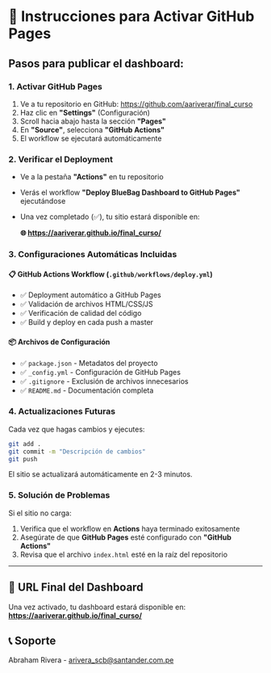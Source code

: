 # 🚀 Instrucciones para Activar GitHub Pages

## Pasos para publicar el dashboard:

### 1. **Activar GitHub Pages**
1. Ve a tu repositorio en GitHub: https://github.com/aariverar/final_curso
2. Haz clic en **"Settings"** (Configuración)
3. Scroll hacia abajo hasta la sección **"Pages"**
4. En **"Source"**, selecciona **"GitHub Actions"**
5. El workflow se ejecutará automáticamente

### 2. **Verificar el Deployment**
- Ve a la pestaña **"Actions"** en tu repositorio
- Verás el workflow **"Deploy BlueBag Dashboard to GitHub Pages"** ejecutándose
- Una vez completado (✅), tu sitio estará disponible en:
  
  **🌐 https://aariverar.github.io/final_curso/**

### 3. **Configuraciones Automáticas Incluidas**

#### **📋 GitHub Actions Workflow** (`.github/workflows/deploy.yml`)
- ✅ Deployment automático a GitHub Pages
- ✅ Validación de archivos HTML/CSS/JS
- ✅ Verificación de calidad del código
- ✅ Build y deploy en cada push a master

#### **📦 Archivos de Configuración**
- ✅ `package.json` - Metadatos del proyecto
- ✅ `_config.yml` - Configuración de GitHub Pages
- ✅ `.gitignore` - Exclusión de archivos innecesarios
- ✅ `README.md` - Documentación completa

### 4. **Actualizaciones Futuras**
Cada vez que hagas cambios y ejecutes:
```bash
git add .
git commit -m "Descripción de cambios"
git push
```

El sitio se actualizará automáticamente en 2-3 minutos.

### 5. **Solución de Problemas**
Si el sitio no carga:
1. Verifica que el workflow en **Actions** haya terminado exitosamente
2. Asegúrate de que **GitHub Pages** esté configurado con **"GitHub Actions"**
3. Revisa que el archivo `index.html` esté en la raíz del repositorio

---

## 🎯 **URL Final del Dashboard**
Una vez activado, tu dashboard estará disponible en:
**https://aariverar.github.io/final_curso/**

## 📞 **Soporte**
Abraham Rivera - arivera_scb@santander.com.pe